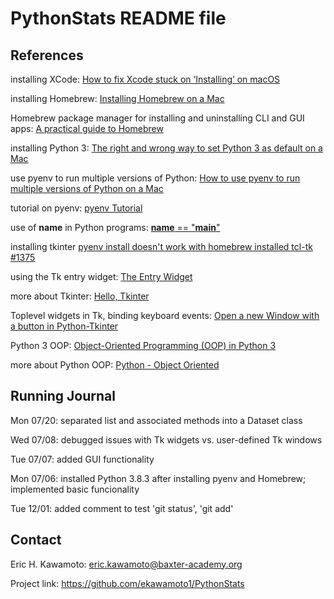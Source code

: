 # PythonStats README file

## References
installing XCode: [How to fix Xcode stuck on ‘Installing’ on macOS](https://www.addictivetips.com/mac-os/fix-xcode-stuck-on-installing-on-macos/)

installing Homebrew: [Installing Homebrew on a Mac](https://treehouse.github.io/installation-guides/mac/homebrew)

Homebrew package manager for installing and uninstalling CLI and GUI apps: [A practical guide to Homebrew](https://flaviocopes.com/homebrew/)

installing Python 3: [The right and wrong way to set Python 3 as default on a Mac](https://opensource.com/article/19/5/python-3-default-mac)

use pyenv to run multiple versions of Python: [How to use pyenv to run multiple versions of Python on a Mac](https://opensource.com/article/20/4/pyenv)

tutorial on pyenv: [pyenv Tutorial](https://amaral.northwestern.edu/resources/guides/pyenv-tutorial)

use of __name__ in Python programs: [__name__ == "__main__"](https://stackoverflow.com/questions/419163/what-does-if-name-main-do)

installing tkinter [pyenv install doesn't work with homebrew installed tcl-tk #1375](https://github.com/pyenv/pyenv/issues/1375)

using the Tk entry widget: [The Entry Widget](https://www.geeksforgeeks.org/python-tkinter-entry-widget/)

more about Tkinter: [Hello, Tkinter](https://effbot.org/tkinterbook/tkinter-hello-tkinter.htm)

Toplevel widgets in Tk, binding keyboard events: [Open a new Window with a button in Python-Tkinter](https://www.geeksforgeeks.org/open-a-new-window-with-a-button-in-python-tkinter/) 

Python 3 OOP: [Object-Oriented Programming (OOP) in Python 3](https://realpython.com/python3-object-oriented-programming/)

more about Python OOP: [Python - Object Oriented](https://www.tutorialspoint.com/python/python_classes_objects.htm)

## Running Journal
Mon 07/20: separated list and associated methods into a Dataset class

Wed 07/08: debugged issues with Tk widgets vs. user-defined Tk windows

Tue 07/07: added GUI functionality

Mon 07/06: installed Python 3.8.3 after installing pyenv and Homebrew; implemented basic funcionality

Tue 12/01: added comment to test 'git status', 'git add'

## Contact
Eric H. Kawamoto: eric.kawamoto@baxter-academy.org

Project link: https://github.com/ekawamoto1/PythonStats

